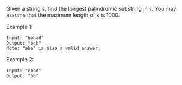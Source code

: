 Given a string s, find the longest palindromic substring in s. You may assume that the maximum length of s is 1000.

Example 1:

```
Input: "babad"
Output: "bab"
Note: "aba" is also a valid answer.
```

Example 2:

```
Input: "cbbd"
Output: "bb"
```